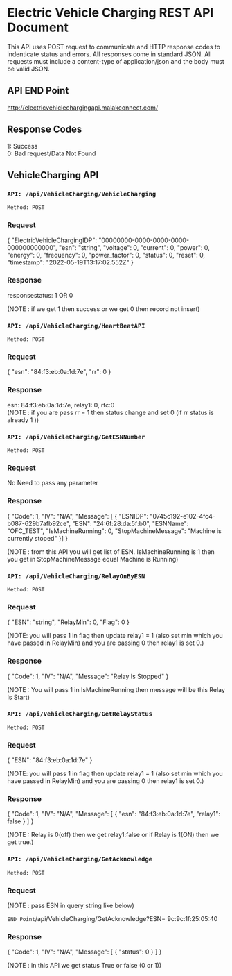 # Electric Vehicle Charging REST API Document

This API uses POST request to communicate and HTTP response codes to indenticate status and errors. All responses come in standard JSON. All requests must include a content-type of application/json and the body must be valid JSON.

## API END Point
  http://electricvehiclechargingapi.malakconnect.com/

## Response Codes
  
  1: Success<br/>
  0: Bad request/Data Not Found

## VehicleCharging API
### `API: /api/VehicleCharging/VehicleCharging`
  `Method: POST`

### Request
  {
    "ElectricVehicleChargingIDP": "00000000-0000-0000-0000-000000000000",
    "esn": "string",
    "voltage": 0,
    "current": 0,
    "power": 0,
    "energy": 0,
    "frequency": 0,
    "power_factor": 0,
    "status": 0,
    "reset": 0,
    "timestamp": "2022-05-19T13:17:02.552Z"
  }
### Response
  responsestatus: 1 OR 0 <br/>
  
  (NOTE : if we get 1 then success or we get 0 then record not insert)

### `API: /api/VehicleCharging/HeartBeatAPI`
  `Method: POST`

### Request
  {
    "esn": "84:f3:eb:0a:1d:7e",
    "rr": 0
  }

### Response
  esn: 84:f3:eb:0a:1d:7e, relay1: 0, rtc:0 <br/>
  (NOTE : if you are pass rr = 1 then status change and set 0 (if rr status is already 1 ))

### `API: /api/VehicleCharging/GetESNNumber`
  `Method: POST`

### Request
  No Need to pass any parameter

### Response
  {
    "Code": 1,
    "IV": "N/A",
    "Message": [
      {
        "ESNIDP": "0745c192-e102-4fc4-b087-629b7afb92ce",
        "ESN": "24:6f:28:da:5f:b0",
        "ESNName": "OFC_TEST",
        "IsMachineRunning": 0,
        "StopMachineMessage": "Machine is currently stoped"
      }]
  }<br/>
  
(NOTE : from this API you will get list of ESN. IsMachineRunning is 1 then you get in StopMachineMessage equal Machine is Running)

### `API: /api/VehicleCharging/RelayOnByESN`
  `Method: POST`

### Request
  {
    "ESN": "string",
    "RelayMin": 0,
    "Flag": 0
  }<br/>
  
(NOTE:  you will pass 1 in flag then update relay1 = 1 (also set min which you have passed in RelayMin) and you are passing 0 then relay1 is set 0.)

### Response
  {
    "Code": 1,
    "IV": "N/A",
    "Message": "Relay Is Stopped"
  }<br/>
  
(NOTE : You will pass 1 in IsMachineRunning then message will be this Relay Is Start)

### `API: /api/VehicleCharging/GetRelayStatus`
  `Method: POST`

### Request
  {
    "ESN": "84:f3:eb:0a:1d:7e"
  }<br/>

(NOTE:  you will pass 1 in flag then update relay1 = 1 (also set min which you have passed in RelayMin) and you are passing 0 then relay1 is set 0.)

### Response
  {
    "Code": 1,
    "IV": "N/A",
    "Message": [
     {
      "esn": "84:f3:eb:0a:1d:7e",
      "relay1": false
     }
    ]
  }<br/>
  
(NOTE : Relay is 0(off) then we get relay1:false or if Relay is 1(ON) then we get true.)

### `API: /api/VehicleCharging/GetAcknowledge`
  `Method: POST`

### Request

(NOTE : pass ESN in query string like below)<br/>

`END Point`/api/VehicleCharging/GetAcknowledge?ESN= 9c:9c:1f:25:05:40

### Response
  {
  "Code": 1,
  "IV": "N/A",
  "Message": [
    {
      "status": 0
    }
  ]
}<br/>

(NOTE : in this API we get status True or false (0 or 1))
